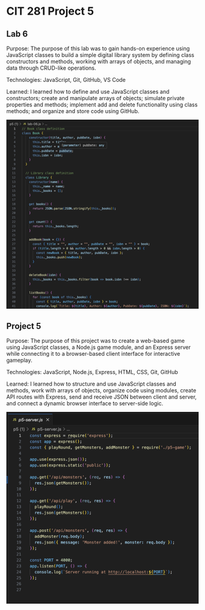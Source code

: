 # CIT 281 Project 5

## Lab 6
Purpose: The purpose of this lab was to gain hands-on experience using JavaScript classes to build a simple digital library system by defining class constructors and methods, working with arrays of objects, and managing data through CRUD-like operations.

Technologies: JavaScript, Git, GitHub, VS Code

Learned: I learned how to define and use JavaScript classes and constructors; create and manipulate arrays of objects; simulate private properties and methods; implement add and delete functionality using class methods; and organize and store code using GitHub.

![Screenshot of running game](lab06-screenshot.png)

## Project 5
Purpose: The purpose of this project was to create a web-based game using JavaScript classes, a Node.js game module, and an Express server while connecting it to a browser-based client interface for interactive gameplay.

Technologies: JavaScript, Node.js, Express, HTML, CSS, Git, GitHub

Learned: I learned how to structure and use JavaScript classes and methods, work with arrays of objects, organize code using modules, create API routes with Express, send and receive JSON between client and server, and connect a dynamic browser interface to server-side logic.

![Screenshot of Project 5](p5-screenshot.png)









